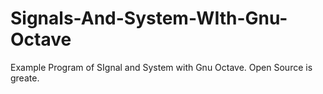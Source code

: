 # Signals-And-System-WIth-Gnu-Octave
Example Program of SIgnal and System with Gnu Octave.
Open Source is greate.
